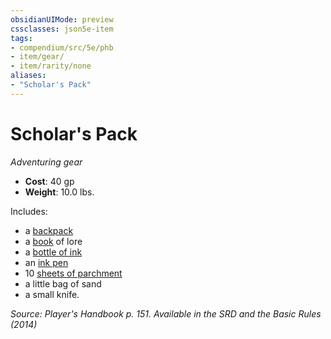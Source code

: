 ```yaml
---
obsidianUIMode: preview
cssclasses: json5e-item
tags:
- compendium/src/5e/phb
- item/gear/
- item/rarity/none
aliases: 
- "Scholar's Pack"
---
```

# Scholar's Pack
*Adventuring gear*  

- **Cost**: 40 gp
- **Weight**: 10.0 lbs.

Includes:

- a [backpack](2-Mechanics/CLI/items/backpack.md)  
- a [book](2-Mechanics/CLI/items/book.md) of lore  
- a [bottle of ink](2-Mechanics/CLI/items/ink-1-ounce-bottle.md)  
- an [ink pen](2-Mechanics/CLI/items/ink-pen.md)  
- 10 [sheets of parchment](2-Mechanics/CLI/items/parchment-one-sheet.md)  
- a little bag of sand  
- a small knife.  

*Source: Player's Handbook p. 151. Available in the <span title='Systems Reference Document (5.1)'>SRD</span> and the Basic Rules (2014)*
